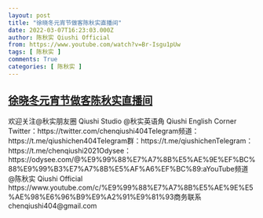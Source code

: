 ```yaml
---
layout: post
title: "徐晓冬元宵节做客陈秋实直播间"
date: 2022-03-07T16:23:03.000Z
author: 陈秋实 Qiushi Official
from: https://www.youtube.com/watch?v=Br-Isgu1pUw
tags: [ 陈秋实 ]
comments: True
categories: [ 陈秋实 ]
---
```

<!--1646670183000-->
[徐晓冬元宵节做客陈秋实直播间](https://www.youtube.com/watch?v=Br-Isgu1pUw)
------

<div>
欢迎关注@秋实朋友圈 Qiushi Studio  @秋实英语角 Qiushi English Corner Twitter：https://twitter.com/chenqiushi404Telegram频道：https://t.me/qiushichen404Telegram群：https://t.me/qiushichenTelegram：https://t.me/chenqiushi2021Odysee：https://odysee.com/@%E9%99%88%E7%A7%8B%E5%AE%9E%EF%BC%88%E9%99%B3%E7%A7%8B%E5%AF%A6%EF%BC%89:aYouTube频道 @陈秋实 Qiushi Official https://www.youtube.com/c/%E9%99%88%E7%A7%8B%E5%AE%9E%E5%AE%98%E6%96%B9%E9%A2%91%E9%81%93商务联系 chenqiushi404@gmail.com
</div>
